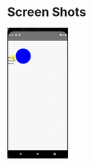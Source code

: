 # Screen Shots
<img src="https://github.com/ArunKumarVallal99/Camera/blob/Animation/ScreenShots/Animation_gif.gif" height='300'>
